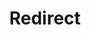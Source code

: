 ﻿---
layout: src/layouts/Redirect.astro
title: Redirect
redirect: /docs/octopus-rest-api/examples/certificates/create-certificate
pubDate:  2023-01-01
navSearch: false
navSitemap: false
navMenu: false
---
